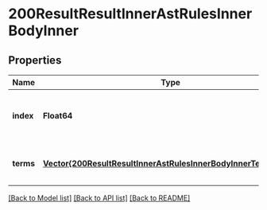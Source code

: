 # 200ResultResultInnerAstRulesInnerBodyInner


## Properties
Name | Type | Description | Notes
------------ | ------------- | ------------- | -------------
**index** | **Float64** | The location of this term in the list (starts at 0) | [optional] [default to nothing]
**terms** | [**Vector{200ResultResultInnerAstRulesInnerBodyInnerTermsInner}**](200ResultResultInnerAstRulesInnerBodyInnerTermsInner.md) | The type/value pairing for this term | [optional] [default to nothing]


[[Back to Model list]](../README.md#models) [[Back to API list]](../README.md#api-endpoints) [[Back to README]](../README.md)


